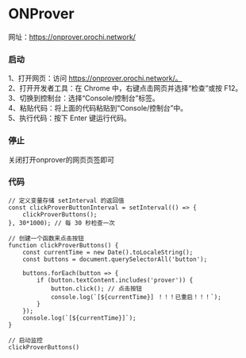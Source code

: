 # ONProver
网址：https://onprover.orochi.network/

### 启动

1、打开网页：访问 https://onprover.orochi.network/。<br/>
2、打开开发者工具：在 Chrome 中，右键点击网页并选择“检查”或按 F12。<br/>
3、切换到控制台：选择“Console/控制台”标签。<br/>
4、粘贴代码：将上面的代码粘贴到“Console/控制台”中。<br/>
5、执行代码：按下 Enter 键运行代码。<br/>

### 停止
关闭打开onprover的网页页签即可

### 代码
```
// 定义变量存储 setInterval 的返回值
const clickProverButtonInterval = setInterval(() => {
    clickProverButtons();
}, 30*1000); // 每 30 秒检查一次

// 创建一个函数来点击按钮
function clickProverButtons() {
    const currentTime = new Date().toLocaleString();
    const buttons = document.querySelectorAll('button');

    buttons.forEach(button => {
        if (button.textContent.includes('prover')) {
            button.click(); // 点击按钮
            console.log(`[${currentTime}] ！！！已重启！！！`);
        }
    });
    console.log(`[${currentTime}]`);
}

// 启动监控
clickProverButtons()
```
